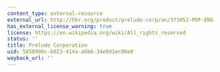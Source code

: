 ```yaml
---
content_type: external-resource
external_url: http://hbr.org/product/prelude-corp/an/373052-PDF-ENG
has_external_license_warning: true
license: https://en.wikipedia.org/wiki/All_rights_reserved
status: ''
title: Prelude Corporation
uid: 5850990c-b823-414a-a6b6-34e0d1ec00e0
wayback_url: ''
---
```


